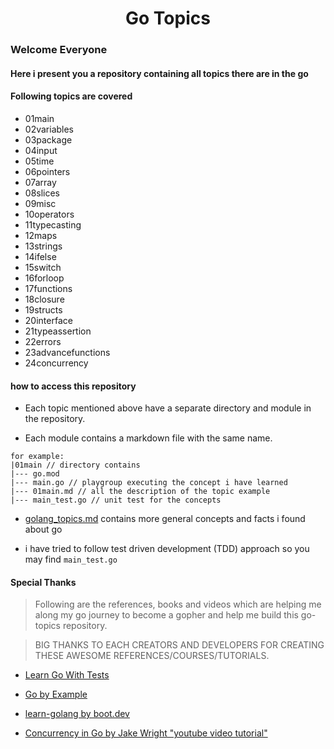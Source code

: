 <h1 style="text-align: center;">Go Topics</h1>

### Welcome Everyone

#### Here i present you a repository containing all topics there are in the go

#### Following topics are covered

- 01main
- 02variables
- 03package
- 04input
- 05time
- 06pointers
- 07array
- 08slices
- 09misc
- 10operators
- 11typecasting
- 12maps
- 13strings
- 14ifelse
- 15switch
- 16forloop
- 17functions
- 18closure
- 19structs
- 20interface
- 21typeassertion
- 22errors
- 23advancefunctions
- 24concurrency

#### how to access this repository

- Each topic mentioned above have a separate directory and module in the repository.

- Each module contains a markdown file with the same name.

```
for example:
|01main // directory contains
|--- go.mod
|--- main.go // playgroup executing the concept i have learned
|--- 01main.md // all the description of the topic example
|--- main_test.go // unit test for the concepts
```

- [golang_topics.md](./golang_topics.md) contains more general concepts and facts i found about go

- i have tried to follow test driven development (TDD) approach so you may find
`main_test.go`


#### Special Thanks

> Following are the references, books and videos which are helping me along my go journey to become a gopher and help me build this go-topics repository.

> BIG THANKS TO EACH CREATORS AND DEVELOPERS FOR CREATING THESE AWESOME REFERENCES/COURSES/TUTORIALS.

- [Learn Go With Tests](https://quii.gitbook.io/learn-go-with-tests "Learn Go with tests")

- [Go by Example](https://gobyexample.com/hello-world "Go by Example")

- [learn-golang by boot.dev](https://www.boot.dev/learn/learn-golang "learn-golang by boot.dev")

- [Concurrency in Go by Jake Wright "youtube video tutorial"](https://youtu.be/LvgVSSpwND8?list=PL9KOhO7TtG6YazaOAKlU_elPlRDQ2ht3n)